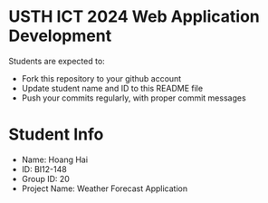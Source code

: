 USTH ICT 2024 Web Application Development
=====================================================

Students are expected to:

* Fork this repository to your github account
* Update student name and ID to this README file
* Push your commits regularly, with proper commit messages

Student Info
=======================

* Name: Hoang Hai
* ID: BI12-148
* Group ID: 20
* Project Name: Weather Forecast Application

